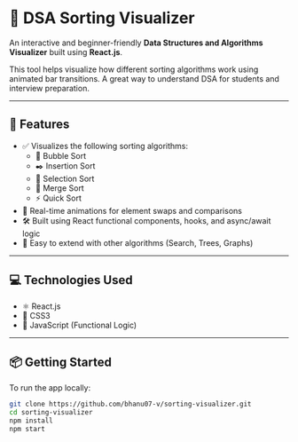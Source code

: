 # 🧠 DSA Sorting Visualizer

An interactive and beginner-friendly **Data Structures and Algorithms Visualizer** built using **React.js**.

This tool helps visualize how different sorting algorithms work using animated bar transitions. A great way to understand DSA for students and interview preparation.

---

## 🚀 Features

- ✅ Visualizes the following sorting algorithms:
  - 🫧 Bubble Sort
  - ✒️ Insertion Sort
  - 📌 Selection Sort
  - 🔀 Merge Sort
  - ⚡ Quick Sort
- 🧠 Real-time animations for element swaps and comparisons
- 🛠 Built using React functional components, hooks, and async/await logic
- 🎯 Easy to extend with other algorithms (Search, Trees, Graphs)

---

## 💻 Technologies Used

- ⚛️ React.js
- 🎨 CSS3
- 🔁 JavaScript (Functional Logic)

---

## 📦 Getting Started

To run the app locally:

```bash
git clone https://github.com/bhanu07-v/sorting-visualizer.git
cd sorting-visualizer
npm install
npm start
